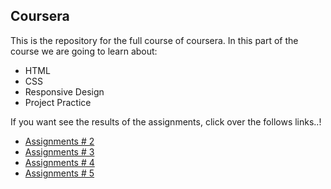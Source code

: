 ## Coursera

This is the repository for the full course of coursera. 
In this part of the course  we are going to learn about: 

-   HTML
-   CSS
-   Responsive Design 
-   Project Practice 

If you want see the results of the assignments, click over the follows links..!

-  [Assignments # 2](https://luzperdomo92.github.io/courseraProjects/module2-solution/index.html)
-  [Assignments # 3](https://luzperdomo92.github.io/courseraProjects/module3-solution/index.html)
-  [Assignments # 4](https://luzperdomo92.github.io/courseraProjects/module4-solution/index.html)
-  [Assignments # 5](https://luzperdomo92.github.io/courseraProjects/module5-solution/index.html)
